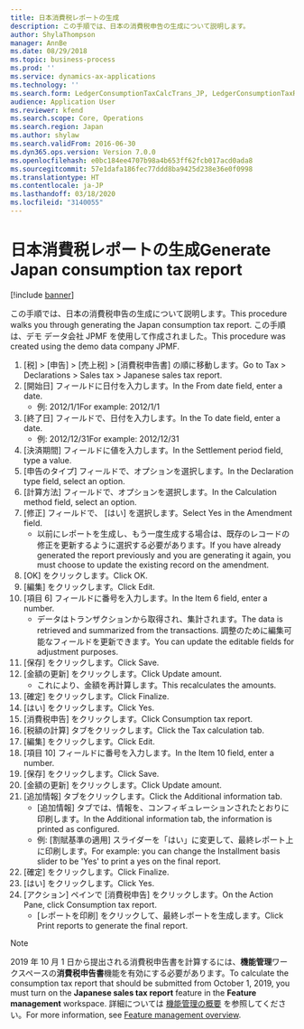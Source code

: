 ```yaml
---
title: 日本消費税レポートの生成
description: この手順では、日本の消費税申告の生成について説明します。
author: ShylaThompson
manager: AnnBe
ms.date: 08/29/2018
ms.topic: business-process
ms.prod: ''
ms.service: dynamics-ax-applications
ms.technology: ''
ms.search.form: LedgerConsumptionTaxCalcTrans_JP, LedgerConsumptionTaxReportTrans_JP
audience: Application User
ms.reviewer: kfend
ms.search.scope: Core, Operations
ms.search.region: Japan
ms.author: shylaw
ms.search.validFrom: 2016-06-30
ms.dyn365.ops.version: Version 7.0.0
ms.openlocfilehash: e0bc184ee4707b98a4b653ff62fcb017acd0ada8
ms.sourcegitcommit: 57e1dafa186fec77ddd8ba9425d238e36e0f0998
ms.translationtype: HT
ms.contentlocale: ja-JP
ms.lasthandoff: 03/18/2020
ms.locfileid: "3140055"
---
```

# <a name="generate-japan-consumption-tax-report"></a><span data-ttu-id="79fb2-103">日本消費税レポートの生成</span><span class="sxs-lookup"><span data-stu-id="79fb2-103">Generate Japan consumption tax report</span></span>

[!include [banner](../../includes/banner.md)]

<span data-ttu-id="79fb2-104">この手順では、日本の消費税申告の生成について説明します。</span><span class="sxs-lookup"><span data-stu-id="79fb2-104">This procedure walks you through generating the Japan consumption tax report.</span></span> <span data-ttu-id="79fb2-105">この手順は、デモ データ会社 JPMF を使用して作成されました。</span><span class="sxs-lookup"><span data-stu-id="79fb2-105">This procedure was created using the demo data company JPMF.</span></span>

1. <span data-ttu-id="79fb2-106">[税] > [申告] > [売上税] > [消費税申告書] の順に移動します。</span><span class="sxs-lookup"><span data-stu-id="79fb2-106">Go to Tax > Declarations > Sales tax > Japanese sales tax report.</span></span>
2. <span data-ttu-id="79fb2-107">[開始日] フィールドに日付を入力します。</span><span class="sxs-lookup"><span data-stu-id="79fb2-107">In the From date field, enter a date.</span></span>
    * <span data-ttu-id="79fb2-108">例: 2012/1/1</span><span class="sxs-lookup"><span data-stu-id="79fb2-108">For example: 2012/1/1</span></span>  
3. <span data-ttu-id="79fb2-109">[終了日] フィールドで、日付を入力します。</span><span class="sxs-lookup"><span data-stu-id="79fb2-109">In the To date field, enter a date.</span></span>
    * <span data-ttu-id="79fb2-110">例: 2012/12/31</span><span class="sxs-lookup"><span data-stu-id="79fb2-110">For example: 2012/12/31</span></span>  
4. <span data-ttu-id="79fb2-111">[決済期間] フィールドに値を入力します。</span><span class="sxs-lookup"><span data-stu-id="79fb2-111">In the Settlement period field, type a value.</span></span>
5. <span data-ttu-id="79fb2-112">[申告のタイプ] フィールドで、オプションを選択します。</span><span class="sxs-lookup"><span data-stu-id="79fb2-112">In the Declaration type field, select an option.</span></span>
6. <span data-ttu-id="79fb2-113">[計算方法] フィールドで、オプションを選択します。</span><span class="sxs-lookup"><span data-stu-id="79fb2-113">In the Calculation method field, select an option.</span></span>
7. <span data-ttu-id="79fb2-114">[修正] フィールドで、 [はい] を選択します。</span><span class="sxs-lookup"><span data-stu-id="79fb2-114">Select Yes in the Amendment field.</span></span>
    * <span data-ttu-id="79fb2-115">以前にレポートを生成し、もう一度生成する場合は、既存のレコードの修正を更新するように選択する必要があります。</span><span class="sxs-lookup"><span data-stu-id="79fb2-115">If you have already generated the report previously and you are generating it again, you must choose to update the existing record on the amendment.</span></span>  
8. <span data-ttu-id="79fb2-116">[OK] をクリックします。</span><span class="sxs-lookup"><span data-stu-id="79fb2-116">Click OK.</span></span>
9. <span data-ttu-id="79fb2-117">[編集] をクリックします。</span><span class="sxs-lookup"><span data-stu-id="79fb2-117">Click Edit.</span></span>
10. <span data-ttu-id="79fb2-118">[項目 6] フィールドに番号を入力します。</span><span class="sxs-lookup"><span data-stu-id="79fb2-118">In the Item 6 field, enter a number.</span></span>
    * <span data-ttu-id="79fb2-119">データはトランザクションから取得され、集計されます。</span><span class="sxs-lookup"><span data-stu-id="79fb2-119">The data is retrieved and summarized from the transactions.</span></span> <span data-ttu-id="79fb2-120">調整のために編集可能なフィールドを更新できます。</span><span class="sxs-lookup"><span data-stu-id="79fb2-120">You can update the editable fields for adjustment purposes.</span></span>  
11. <span data-ttu-id="79fb2-121">[保存] をクリックします。</span><span class="sxs-lookup"><span data-stu-id="79fb2-121">Click Save.</span></span>
12. <span data-ttu-id="79fb2-122">[金額の更新] をクリックします。</span><span class="sxs-lookup"><span data-stu-id="79fb2-122">Click Update amount.</span></span>
    * <span data-ttu-id="79fb2-123">これにより、金額を再計算します。</span><span class="sxs-lookup"><span data-stu-id="79fb2-123">This recalculates the amounts.</span></span>  
13. <span data-ttu-id="79fb2-124">[確定] をクリックします。</span><span class="sxs-lookup"><span data-stu-id="79fb2-124">Click Finalize.</span></span>
14. <span data-ttu-id="79fb2-125">[はい] をクリックします。</span><span class="sxs-lookup"><span data-stu-id="79fb2-125">Click Yes.</span></span>
15. <span data-ttu-id="79fb2-126">[消費税申告] をクリックします。</span><span class="sxs-lookup"><span data-stu-id="79fb2-126">Click Consumption tax report.</span></span>
16. <span data-ttu-id="79fb2-127">[税額の計算] タブをクリックします。</span><span class="sxs-lookup"><span data-stu-id="79fb2-127">Click the Tax calculation tab.</span></span>
17. <span data-ttu-id="79fb2-128">[編集] をクリックします。</span><span class="sxs-lookup"><span data-stu-id="79fb2-128">Click Edit.</span></span>
18. <span data-ttu-id="79fb2-129">[項目 10] フィールドに番号を入力します。</span><span class="sxs-lookup"><span data-stu-id="79fb2-129">In the Item 10 field, enter a number.</span></span>
19. <span data-ttu-id="79fb2-130">[保存] をクリックします。</span><span class="sxs-lookup"><span data-stu-id="79fb2-130">Click Save.</span></span>
20. <span data-ttu-id="79fb2-131">[金額の更新] をクリックします。</span><span class="sxs-lookup"><span data-stu-id="79fb2-131">Click Update amount.</span></span>
21. <span data-ttu-id="79fb2-132">[追加情報] タブをクリックします。</span><span class="sxs-lookup"><span data-stu-id="79fb2-132">Click the Additional information tab.</span></span>
    * <span data-ttu-id="79fb2-133">[追加情報] タブでは、情報を、コンフィギュレーションされたとおりに印刷します。</span><span class="sxs-lookup"><span data-stu-id="79fb2-133">In the Additional information tab, the information is printed as configured.</span></span>  
    * <span data-ttu-id="79fb2-134">例: [割賦基準の適用] スライダーを「はい」に変更して、最終レポート上に印刷します。</span><span class="sxs-lookup"><span data-stu-id="79fb2-134">For example: you can change the Installment basis slider to be 'Yes' to print a yes on the final report.</span></span>  
22. <span data-ttu-id="79fb2-135">[確定] をクリックします。</span><span class="sxs-lookup"><span data-stu-id="79fb2-135">Click Finalize.</span></span>
23. <span data-ttu-id="79fb2-136">[はい] をクリックします。</span><span class="sxs-lookup"><span data-stu-id="79fb2-136">Click Yes.</span></span>
24. <span data-ttu-id="79fb2-137">[アクション] ペインで [消費税申告] をクリックします。</span><span class="sxs-lookup"><span data-stu-id="79fb2-137">On the Action Pane, click Consumption tax report.</span></span>
    * <span data-ttu-id="79fb2-138">[レポートを印刷] をクリックして、最終レポートを生成します。</span><span class="sxs-lookup"><span data-stu-id="79fb2-138">Click Print reports to generate the final report.</span></span>  

> [!NOTE]
> <span data-ttu-id="79fb2-139">2019 年 10 月 1 日から提出される消費税申告書を計算するには、**機能管理**ワークスペースの**消費税申告書**機能を有効にする必要があります。</span><span class="sxs-lookup"><span data-stu-id="79fb2-139">To calculate the consumption tax report that should be submitted from October 1, 2019, you must turn on the **Japanese sales tax report** feature in the **Feature management** workspace.</span></span> <span data-ttu-id="79fb2-140">詳細については [機能管理の概要](../../../fin-ops-core/fin-ops/get-started/feature-management/feature-management-overview.md) を参照してください。</span><span class="sxs-lookup"><span data-stu-id="79fb2-140">For more information, see [Feature management overview](../../../fin-ops-core/fin-ops/get-started/feature-management/feature-management-overview.md).</span></span>
